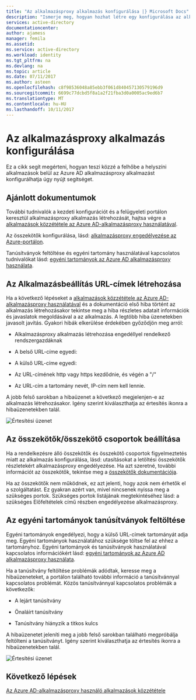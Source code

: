 ```yaml
---
title: "Az alkalmazásproxy alkalmazás konfigurálása |} Microsoft Docs"
description: "Ismerje meg, hogyan hozhat létre egy konfigurálása az alkalmazásproxy alkalmazást néhány egyszerű lépésben"
services: active-directory
documentationcenter: 
author: ajamess
manager: femila
ms.assetid: 
ms.service: active-directory
ms.workload: identity
ms.tgt_pltfrm: na
ms.devlang: na
ms.topic: article
ms.date: 07/11/2017
ms.author: asteen
ms.openlocfilehash: c8f98536048a85ebb3f061d840457130579196d9
ms.sourcegitcommit: 6699c77dcbd5f8a1a2f21fba3d0a0005ac9ed6b7
ms.translationtype: MT
ms.contentlocale: hu-HU
ms.lasthandoff: 10/11/2017
---
```

# <a name="how-to-configure-an-application-proxy-application"></a>Az alkalmazásproxy alkalmazás konfigurálása

Ez a cikk segít megérteni, hogyan teszi közzé a felhőbe a helyszíni alkalmazások belül az Azure AD alkalmazásproxy alkalmazást konfigurálhatja úgy nyújt segítséget.

## <a name="recommended-documents"></a>Ajánlott dokumentumok 

További tudnivalók a kezdeti konfigurációt és a felügyeleti portálon keresztül alkalmazásproxy alkalmazás létrehozását, hajtsa végre a [alkalmazások közzététele az Azure AD-alkalmazásproxy használatával](https://docs.microsoft.com/azure/active-directory/application-proxy-publish-azure-portal).

Az összekötők konfigurálása, lásd: [alkalmazásproxy engedélyezése az Azure-portálon](active-directory-application-proxy-enable.md).

Tanúsítványok feltöltése és egyéni tartomány használatával kapcsolatos tudnivalókat lásd: [egyéni tartományok az Azure AD alkalmazásproxy használata](https://docs.microsoft.com/azure/active-directory/active-directory-application-proxy-custom-domains).

## <a name="create-the-applicationsetting-the-urls"></a>Az Alkalmazásbeállítás URL-címek létrehozása

Ha a következő lépéseket a [alkalmazások közzététele az Azure AD-alkalmazásproxy használatával](https://docs.microsoft.com/azure/active-directory/application-proxy-publish-azure-portal) és a dokumentáció első hiba történt az alkalmazás létrehozásakor tekintse meg a hiba részletes adatait információk és javaslatok megoldásával a az alkalmazás. A legtöbb hiba üzenetekben javasolt javítás. Gyakori hibák elkerülése érdekében győződjön meg arról:

-   Alkalmazásproxy alkalmazás létrehozása engedéllyel rendelkező rendszergazdáknak

-   A belső URL-címe egyedi:

-   A külső URL-címe egyedi:

-   Az URL-címének http vagy https kezdődnie, és végén a "/"

-   Az URL-cím a tartomány nevét, IP-cím nem kell lennie.

A jobb felső sarokban a hibaüzenet a következő megjelenjen-e az alkalmazás létrehozásakor. Igény szerint kiválaszthatja az értesítés ikonra a hibaüzenetekben talál.

   ![Értesítési üzenet](./media/application-proxy-config-how-to/error-message.png)

## <a name="configure-connectorsconnector-groups"></a>Az összekötők/összekötő csoportok beállítása

Ha a rendelkezésre álló összekötők és összekötő csoportok figyelmeztetés miatt az alkalmazás konfigurálása, lásd: utasításokat a letöltési összekötők részletekért alkalmazásproxy engedélyezése. Ha azt szeretné, további információt az összekötők, tekintse meg a [összekötők dokumentációja](https://docs.microsoft.com/azure/active-directory/application-proxy-understand-connectors).

Ha az összekötők nem működnek, ez azt jelenti, hogy azok nem érhetők el a szolgáltatást. Ez gyakran azért van, mivel nincsenek nyissa meg a szükséges portok. Szükséges portok listájának megtekintéséhez lásd: a szükséges Előfeltételek című részben engedélyezése alkalmazásproxy.

## <a name="upload-certificates-for-custom-domains"></a>Az egyéni tartományok tanúsítványok feltöltése

Egyéni tartományok engedélyezi, hogy a külső URL-címek tartományát adja meg. Egyéni tartományok használatához szüksége töltse fel az ehhez a tartományhoz. Egyéni tartományok és tanúsítványok használatával kapcsolatos információkért lásd: [egyéni tartományok az Azure AD alkalmazásproxy használata](https://docs.microsoft.com/azure/active-directory/active-directory-application-proxy-custom-domains). 

Ha a tanúsítvány feltöltése problémák adódtak, keresse meg a hibaüzeneteket, a portálon található további információ a tanúsítvánnyal kapcsolatos problémát. Közös tanúsítvánnyal kapcsolatos problémák a következők:

-   A lejárt tanúsítvány

-   Önaláírt tanúsítvány

-   Tanúsítvány hiányzik a titkos kulcs

A hibaüzenetet jeleníti meg a jobb felső sarokban található megpróbálja feltölteni a tanúsítványt. Igény szerint kiválaszthatja az értesítés ikonra a hibaüzenetekben talál.

   ![Értesítési üzenet](./media/application-proxy-config-how-to/error-message2.png)

## <a name="next-steps"></a>Következő lépések
[Az Azure AD-alkalmazásproxy használó alkalmazások közzététele](application-proxy-publish-azure-portal.md)
